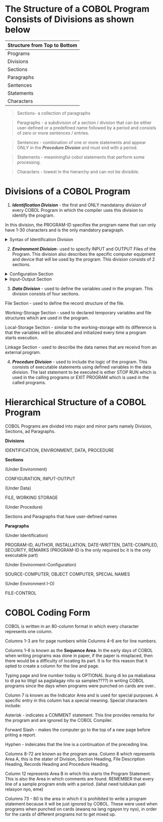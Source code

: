 # The Structure of a COBOL Program Consists of Divisions as shown below

|Structure from Top to Bottom         |
|-------------
|Programs    |
|Divisions   |
|Sections    |
|Paragraphs  |
|Sentences   |
|Statements  |
|Characters  |

> Sections- a collection of paragraphs

> Paragraphs - a subdivision of a section / division that can be either user-defined or a predefined name followed by a period and consists of zero or more sentences / entries.

> Sentences - combination of one or more statements and appear ONLY in the **_Procedure Divsion_** and must end with a period.

> Statements - meaniningful cobol statements that perform some processing.

> Characters - lowest in the hierarchy and can not be divisible.

# Divisions of a COBOL Program

1. _**Identification Division**_ - the first and ONLY mandataroy division of every COBOL Program in which the compiler uses this division to identify the program.

In this division, the PROGRAM-ID specifies the program name that can only have 1-30 characters and is the only mandatory paragraph.

<details> 
  <summary> Syntax of Identification Division</summary>  
	
	IDENTIFICATION DIVISION.
 	PROGRAM-ID. PROGRAM_NAME.
	[AUTHOR. (COMMENT-ENTRY...)]
 	[INSTALLATION. (COMMENT)]
	[DATE-WRITTEN. (COMMENT)]
 	[DATE-COMPILED. (COMMENT)]
	[SECURITY. (COMMENT)]
 	[REMARKS. (COMMENT)]
</details>  

2. _**Environment Division**_- used to specify INPUT and OUTPUT Files of the Program. This division also describes the specific computer equipment and device that will be used by the program. This division consists of 2 sections.

<details>
  <summary> Configuration Section </summary>  
  
 > the configuration section provides info about the system on which the program is written and executed. It consists of two paragraphs.

Source Computer - system used to compile the program.

Object Computer - system used to executed the program.
</details>

<details> 
 <summary> Input-Output Section</summary>  
  
 > provides info about the files to be used in the program. Also consists of 2 paragraphs.

File Control - provides info of external data sets used in the program.

I-O control - provides info of files used in the program.
</details>

3. _**Data Division**_ - used to define the variables used in the program. This division consists of four sections.

File Section - used to define the record structure of the file.

Working-Storage Section - used to declared temporary variables and file structures which are used in the program.

Local-Storage Section - similar to the working-storage with its difference is that the variables will be allocated and initialized every time a program starts execution.

Linkage Section - used to describe the data names that are receivd from an external program.

4. _**Procedure Division**_ - used to include the logic of the program. This consists of executable statements using defined variables in the data division. The last statement to be executed is either STOP RUN which is used in the calling programs or EXIT PROGRAM which is used in the called programs.

# Hierarchical Structure of a COBOL Program

COBOL Programs are divided into major and minor parts namely Division, Sections, ad Paragraphs. 

**Divisions**

IDENTIFICATION, ENVIRONMENT, DATA, PROCEDURE

**Sections**

(Under Environment)

CONFIGURATION, INPUT-OUTPUT

(Under Data)

FILE, WORKING STORAGE

(Under Procedure)

Sections and Paragraphs that have user-defined names

**Paragraphs**

(Under Identification)

PROGRAM-ID, AUTHOR, INSTALLATION, DATE-WRITTEN, DATE-COMPILED, SECURITY, REMARKS (PROGRAM-ID is the only required bc it is the only executable part)

(Under Environment-Configuration)

SOURCE-COMPUTER, OBJECT COMPUTER, SPECIAL NAMES

(Under Environment I-O)

FILE-CONTROL

# COBOL Coding Form

COBOL is written in an 80-column format in which every character represents one column.

Columns 1-3 are for page numbers while Columns 4-6 are for line numbers.

Columns 1-6 is known as the **Sequence Area**. In the early days of COBOL when writing programs was done in paper, if the paper is misplaced, then there would be a difficulty of locating its part. It is for this reason that it opted to create a column for the line and page.

Typing page and line number today is OPTIONAL (kung di ko pa mababasa to di pa ko titigil sa paglalagay nito sa samples????) in writing COBOL programs since the days when programs were punched on cards are over..

Column 7 is known as the Indicator Area and is used for special purposes. A specific entry in this column has a special meaning. Special characters include:

Asterisk - indicates a COMMENT statement. This line provides remarks for the program and are ignored by the COBOL Compiler.

Forward Slash - makes the computer go to the top of a new page before priting a report.

Hyphen - indeicates that the line is a continuation of the preceding line.
 
Columns 8-72 are known as the program area. Column 8 which represents Area A, this is the stater of Division, Section Heading, File Description Heading, Records Heading and Procedure Heading.

Column 12 represents Area B in which this starts the Program Statement. This is also the Area in which comments are found. REMEMBER that every line of a sample program ends with a period. (lahat need tuldukan pati relasyon nyo, eme)

Columns 73 - 80 is the area in which it is prohibited to write a program statement because it will be just ignored by COBOL. These were used when programs when punched on cards (ewanq na lang ngayon try nyo), in order for the cards of different programs not to get mixed up.


